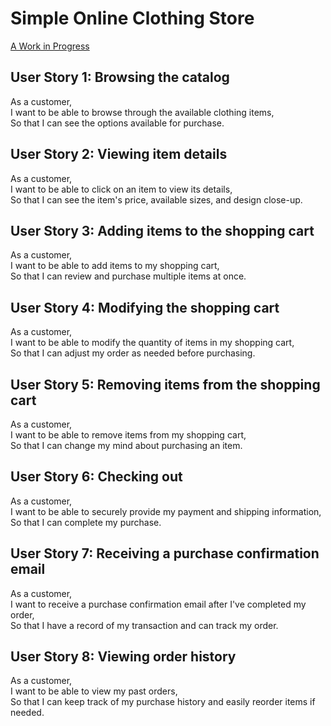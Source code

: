 # Simple Online Clothing Store
[A Work in Progress](https://e-commerce-pest-band.vercel.app/)
## User Story 1: Browsing the catalog

As a customer,  
I want to be able to browse through the available clothing items,  
So that I can see the options available for purchase.

## User Story 2: Viewing item details

As a customer,  
I want to be able to click on an item to view its details,  
So that I can see the item's price, available sizes, and design close-up.

## User Story 3: Adding items to the shopping cart

As a customer,  
I want to be able to add items to my shopping cart,  
So that I can review and purchase multiple items at once.

## User Story 4: Modifying the shopping cart

As a customer,  
I want to be able to modify the quantity of items in my shopping cart,  
So that I can adjust my order as needed before purchasing.

## User Story 5: Removing items from the shopping cart

As a customer,  
I want to be able to remove items from my shopping cart,  
So that I can change my mind about purchasing an item.

## User Story 6: Checking out

As a customer,  
I want to be able to securely provide my payment and shipping information,  
So that I can complete my purchase.

## User Story 7: Receiving a purchase confirmation email

As a customer,  
I want to receive a purchase confirmation email after I've completed my order,  
So that I have a record of my transaction and can track my order.

## User Story 8: Viewing order history

As a customer,  
I want to be able to view my past orders,  
So that I can keep track of my purchase history and easily reorder items if needed.
